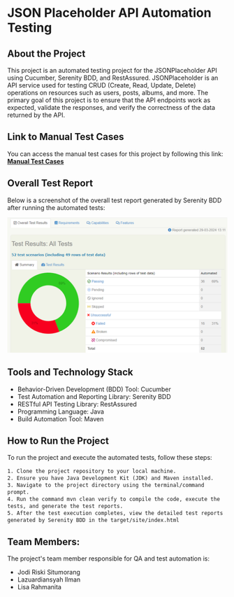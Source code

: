 # JSON Placeholder API Automation Testing

## About the Project
This project is an automated testing project for the JSONPlaceholder API using Cucumber, Serenity BDD, and RestAssured. JSONPlaceholder is an API service used for testing CRUD (Create, Read, Update, Delete) operations on resources such as users, posts, albums, and more. The primary goal of this project is to ensure that the API endpoints work as expected, validate the responses, and verify the correctness of the data returned by the API.

## Link to Manual Test Cases
You can access the manual test cases for this project by following this link: [**Manual Test Cases**](https://docs.google.com/spreadsheets/d/1IRwEeBOZbg5ML3KishMaKVXGGis3gJ4BQvmoaxtBEW0/edit?usp=sharing)

## Overall Test Report 
Below is a screenshot of the overall test report generated by Serenity BDD after running the automated tests:

![alt text](https://github.com/lisarahmanita/Alta-JSONPlaceholder-QE14_Team4/blob/master/src/docs/OveralTestReport.png?raw=true)

## Tools and Technology Stack
* Behavior-Driven Development (BDD) Tool: Cucumber
* Test Automation and Reporting Library: Serenity BDD
* RESTful API Testing Library: RestAssured
* Programming Language: Java
* Build Automation Tool: Maven

## How to Run the Project
To run the project and execute the automated tests, follow these steps:

    1. Clone the project repository to your local machine.
    2. Ensure you have Java Development Kit (JDK) and Maven installed.
    3. Navigate to the project directory using the terminal/command prompt.
    4. Run the command mvn clean verify to compile the code, execute the tests, and generate the test reports.
    5. After the test execution completes, view the detailed test reports generated by Serenity BDD in the target/site/index.html

## Team Members:
The project's team member responsible for QA and test automation is:
* Jodi Riski Situmorang
* Lazuardiansyah Ilman
* Lisa Rahmanita
